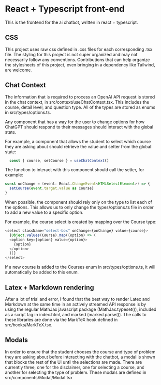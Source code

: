 # React + Typescript front-end

This is the frontend for the ai chatbot, written in react + typescript.

## CSS

This project uses raw css defined in .css files for each corresponding .tsx file. The styling for this project is not super organized and may not necessarily follow any conventions. Contributions that can help organize the stylesheets of this project, even bringing in a dependency like Tailwind, are welcome.

## Chat Context

The information that is required to process an OpenAI API request is stored in the chat context, in src/context/useChatContext.tsx. This includes the course, detail level, and question type. All of the types are stored as enums in src/types/options.ts.

Any component that has a way for the user to change options for how ChatGPT should respond to their messages should interact with the global state. 

For example, a component that allows the student to select which course they are asking about should retrieve the value and setter from the global state:

```ts
  const { course, setCourse } = useChatContext()
```

The function to interact with this component should call the setter, for example:


```ts
const onChange = (event: React.ChangeEvent<HTMLSelectElement>) => {
  setCourse(event.target.value as Course)
}
```

When possible, the component should rely only on the type to list each of the options. This allows us to only change the types/options.ts file in order to add a new value to a specific option.

For example, the course select is created by mapping over the Course type:

```ts
<select className="select-box" onChange={onChange} value={course}> 
  {Object.values(Course).map((option) => (
  <option key={option} value={option}>
    {option}
  </option>
  ))}
</select>
```

If a new course is added to the Courses enum in src/types/options.ts, it will automatically be added to this enum.

## Latex + Markdown rendering

After a lot of trial and error, I found that the best way to render Latex and Markdown at the same time in an actively streamed API response is by using the regular MathJax javascript package (MathJax.typeset()), included as a script tag in index.html, and marked (marked.parse()). The calls to these libraries are done via the MarkTeX hook defined in src/hooks/MarkTeX.tsx.

## Modals

In order to ensure that the student chooses the course and type of problem they are asking about before interacting with the chatbot, a modal is shown that blocks the rest of the UI until the selections are made. There are currently three, one for the disclaimer, one for selecting a course, and another for selecting the type of problem. These modals are defined in src/components/Modal/Modal.tsx
